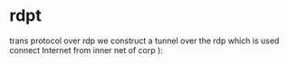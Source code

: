 # rdpt
trans protocol over rdp
we construct a tunnel over the rdp which is used connect Internet from inner net of corp ):
